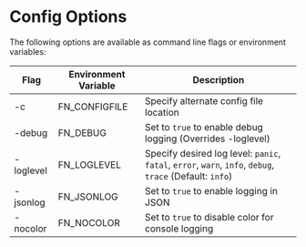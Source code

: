 # Config Options

The following options are available as command line flags or environment variables:

| Flag        | Environment Variable | Description                                                                                              |
|-------------|----------------------|----------------------------------------------------------------------------------------------------------|
| -c          | FN_CONFIGFILE        | Specify alternate config file location                                                                   |
| -debug      | FN_DEBUG             | Set to `true` to enable debug logging (Overrides -loglevel)                                              |
| -loglevel   | FN_LOGLEVEL          | Specify desired log level: `panic`, `fatal`, `error`, `warn`, `info`, `debug`, `trace` (Default: `info`) |
| -jsonlog    | FN_JSONLOG           | Set to `true` to enable logging in JSON                                                                  |
| -nocolor    | FN_NOCOLOR           | Set to `true` to disable color for console logging                                                       |
